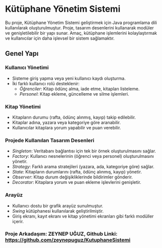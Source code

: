 # Kütüphane Yönetim Sistemi

Bu proje, Kütüphane Yönetim Sistemi geliştirmek için Java programlama dili kullanılarak oluşturulmuştur. Proje, tasarım desenlerini kullanarak modüler ve genişletilebilir bir yapı sunar. Amaç, kütüphane işlemlerini kolaylaştırmak ve kullanıcılar için daha işlevsel bir sistem sağlamaktır.

## Genel Yapı

### Kullanıcı Yönetimi

- Sisteme giriş yapma veya yeni kullanıcı kaydı oluşturma.
- İki farklı kullanıcı rolü desteklenir:
  - *Öğrenciler*: Kitap ödünç alma, iade etme, kitapları listeleme.
  - *Personel*: Kitap ekleme, güncelleme ve silme işlemleri.

### Kitap Yönetimi

- Kitapların durumu (rafta, ödünç alınmış, kayıp) takip edilebilir.
- Kitaplar adına, yazara veya kategoriye göre aranabilir.
- Kullanıcılar kitaplara yorum yapabilir ve puan verebilir.

### Projede Kullanılan Tasarım Desenleri

- *Singleton*: Veritabanı bağlantısı için tek bir örnek oluşturulmasını sağlar.
- *Factory*: Kullanıcı nesnelerinin (öğrenci veya personel) oluşturulmasını yönetir.
- *Strategy*: Farklı arama stratejileri (yazara, ada, kategoriye göre) sağlar.
- *State*: Kitapların durumlarını (rafta, ödünç alınmış, kayıp) yönetir.
- *Observer*: Kitap durum değişikliklerinde bildirimler gönderir.
- *Decorator*: Kitaplara yorum ve puan ekleme işlevlerini genişletir.

### Arayüz

- Kullanıcı dostu bir grafik arayüz sunulmuştur.
- *Swing* kütüphanesi kullanılarak geliştirilmiştir.
- Giriş ekranı, kayıt ekranı ve kitap yönetimi ekranları gibi farklı modüller içerir.

### Proje Arkadaşım: ZEYNEP UĞUZ, Github Linki: https://github.com/zeynepuguz/KutuphaneSistemi

